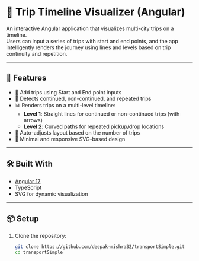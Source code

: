 # 🧭 Trip Timeline Visualizer (Angular)

An interactive Angular application that visualizes multi-city trips on a timeline.  
Users can input a series of trips with start and end points, and the app intelligently renders the journey using lines and levels based on trip continuity and repetition.

---

## 🚀 Features

- 📝 Add trips using Start and End point inputs  
- 🔄 Detects continued, non-continued, and repeated trips  
- 📊 Renders trips on a multi-level timeline:
  - **Level 1**: Straight lines for continued or non-continued trips (with arrows)
  - **Level 2**: Curved paths for repeated pickup/drop locations  
- 🧠 Auto-adjusts layout based on the number of trips
- 🎯 Minimal and responsive SVG-based design

---

## 🛠️ Built With

- [Angular 17](https://angular.io/)
- TypeScript
- SVG for dynamic visualization

---

## 📦 Setup

1. Clone the repository:
   ```bash
   git clone https://github.com/deepak-mishra32/transportSimple.git
   cd transportSimple
